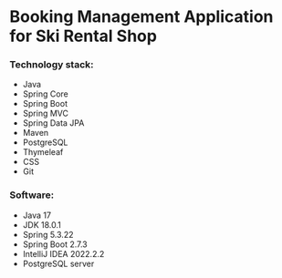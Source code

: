 # Booking Management Application for Ski Rental Shop

### Technology stack: 
- Java
- Spring Core
- Spring Boot
- Spring MVC
- Spring Data JPA
- Maven
- PostgreSQL
- Thymeleaf
- CSS
- Git

### Software:
- Java 17
- JDK 18.0.1
- Spring 5.3.22
- Spring Boot 2.7.3
- IntelliJ IDEA 2022.2.2
- PostgreSQL server
